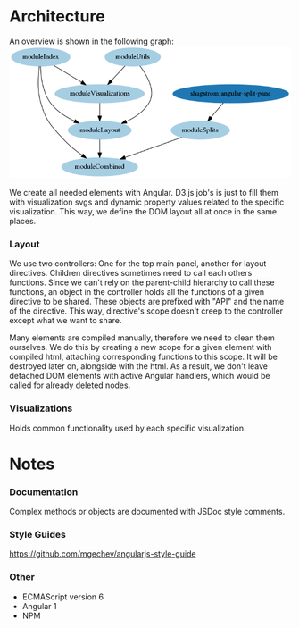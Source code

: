# Architecture
An overview is shown in the following graph:
![](architecture/png/modules.png)

We create all needed elements with Angular. D3.js job's is just to fill them with visualization svgs and dynamic property values related to the specific visualization. This way, we define the DOM layout all at once in the same places.

### Layout
We use two controllers: One for the top main panel, another for layout directives. Children directives sometimes need to call each others functions. Since we can't rely on the parent-child hierarchy to call these functions, an object in the controller holds all the functions of a given directive to be shared. These objects are prefixed with "API" and the name of the directive. This way, directive's scope doesn't creep to the controller except what we want to share.

Many elements are compiled manually, therefore we need to clean them ourselves. We do this by creating a new scope for a given element with compiled html, attaching corresponding functions to this scope. It will be destroyed later on, alongside with the html. As a result, we don't leave detached DOM elements with active Angular handlers, which would be called for already deleted nodes.

### Visualizations
Holds common functionality used by each specific visualization.

<div style="page-break-after: always;"></div>

# Notes

### Documentation
Complex methods or objects are documented with JSDoc style comments.

### Style Guides
https://github.com/mgechev/angularjs-style-guide

### Other
- ECMAScript version 6
- Angular 1
- NPM
